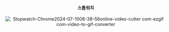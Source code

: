 <div align="center"> 

 #### 스톱워치

![Stopwatch-Chrome2024-07-1008-38-56online-video-cutter com-ezgif com-video-to-gif-converter](https://github.com/Brelisa/JavaScript-Projects/assets/171533208/e6954e9c-adf3-4234-8526-3c100eedf715)

</div>
